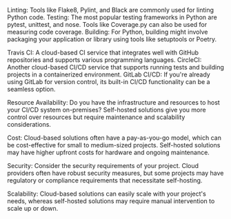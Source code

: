 Linting: Tools like Flake8, Pylint, and Black are commonly used for linting Python code.
Testing: The most popular testing frameworks in Python are pytest, unittest, and nose. Tools like Coverage.py can also be used for measuring code coverage.
Building: For Python, building might involve packaging your application or library using tools like setuptools or Poetry.

Travis CI: A cloud-based CI service that integrates well with GitHub repositories and supports various programming languages.
CircleCI: Another cloud-based CI/CD service that supports running tests and building projects in a containerized environment.
GitLab CI/CD: If you're already using GitLab for version control, its built-in CI/CD functionality can be a seamless option.

Resource Availability: Do you have the infrastructure and resources to host your CI/CD system on-premises? Self-hosted solutions give you more control over resources but require maintenance and scalability considerations.

Cost: Cloud-based solutions often have a pay-as-you-go model, which can be cost-effective for small to medium-sized projects. Self-hosted solutions may have higher upfront costs for hardware and ongoing maintenance.

Security: Consider the security requirements of your project. Cloud providers often have robust security measures, but some projects may have regulatory or compliance requirements that necessitate self-hosting.

Scalability: Cloud-based solutions can easily scale with your project's needs, whereas self-hosted solutions may require manual intervention to scale up or down.


